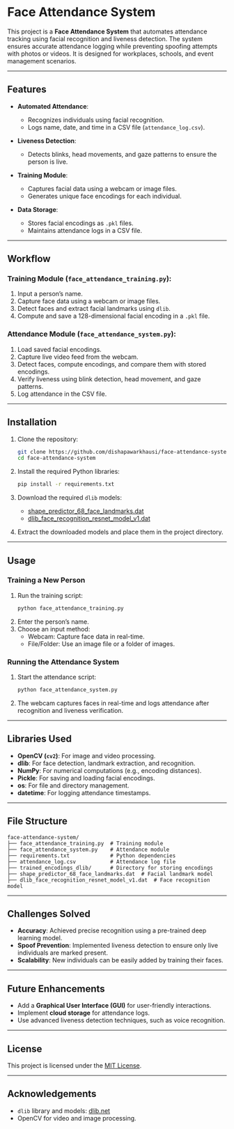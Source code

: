 # Face Attendance System

This project is a **Face Attendance System** that automates attendance tracking using facial recognition and liveness detection. The system ensures accurate attendance logging while preventing spoofing attempts with photos or videos. It is designed for workplaces, schools, and event management scenarios.

---

## Features

- **Automated Attendance**:
  - Recognizes individuals using facial recognition.
  - Logs name, date, and time in a CSV file (`attendance_log.csv`).

- **Liveness Detection**:
  - Detects blinks, head movements, and gaze patterns to ensure the person is live.

- **Training Module**:
  - Captures facial data using a webcam or image files.
  - Generates unique face encodings for each individual.

- **Data Storage**:
  - Stores facial encodings as `.pkl` files.
  - Maintains attendance logs in a CSV file.

---

## Workflow

### Training Module (`face_attendance_training.py`):
1. Input a person’s name.
2. Capture face data using a webcam or image files.
3. Detect faces and extract facial landmarks using `dlib`.
4. Compute and save a 128-dimensional facial encoding in a `.pkl` file.

### Attendance Module (`face_attendance_system.py`):
1. Load saved facial encodings.
2. Capture live video feed from the webcam.
3. Detect faces, compute encodings, and compare them with stored encodings.
4. Verify liveness using blink detection, head movement, and gaze patterns.
5. Log attendance in the CSV file.

---

## Installation

1. Clone the repository:
   ```bash
   git clone https://github.com/dishapawarkhausi/face-attendance-system.git
   cd face-attendance-system
   ```

2. Install the required Python libraries:
   ```bash
   pip install -r requirements.txt
   ```

3. Download the required `dlib` models:
   - [shape_predictor_68_face_landmarks.dat](http://dlib.net/files/shape_predictor_68_face_landmarks.dat.bz2)
   - [dlib_face_recognition_resnet_model_v1.dat](http://dlib.net/files/dlib_face_recognition_resnet_model_v1.dat.bz2)

4. Extract the downloaded models and place them in the project directory.

---

## Usage

### Training a New Person
1. Run the training script:
   ```bash
   python face_attendance_training.py
   ```
2. Enter the person’s name.
3. Choose an input method:
   - Webcam: Capture face data in real-time.
   - File/Folder: Use an image file or a folder of images.

### Running the Attendance System
1. Start the attendance script:
   ```bash
   python face_attendance_system.py
   ```
2. The webcam captures faces in real-time and logs attendance after recognition and liveness verification.

---

## Libraries Used

- **OpenCV (`cv2`)**: For image and video processing.
- **dlib**: For face detection, landmark extraction, and recognition.
- **NumPy**: For numerical computations (e.g., encoding distances).
- **Pickle**: For saving and loading facial encodings.
- **os**: For file and directory management.
- **datetime**: For logging attendance timestamps.

---

## File Structure

```plaintext
face-attendance-system/
├── face_attendance_training.py  # Training module
├── face_attendance_system.py    # Attendance module
├── requirements.txt             # Python dependencies
├── attendance_log.csv           # Attendance log file
├── trained_encodings_dlib/      # Directory for storing encodings
├── shape_predictor_68_face_landmarks.dat  # Facial landmark model
├── dlib_face_recognition_resnet_model_v1.dat  # Face recognition model
```

---

## Challenges Solved

- **Accuracy**: Achieved precise recognition using a pre-trained deep learning model.
- **Spoof Prevention**: Implemented liveness detection to ensure only live individuals are marked present.
- **Scalability**: New individuals can be easily added by training their faces.

---

## Future Enhancements

- Add a **Graphical User Interface (GUI)** for user-friendly interactions.
- Implement **cloud storage** for attendance logs.
- Use advanced liveness detection techniques, such as voice recognition.

---

## License

This project is licensed under the [MIT License](LICENSE).

---

## Acknowledgements

- `dlib` library and models: [dlib.net](http://dlib.net)
- OpenCV for video and image processing.
